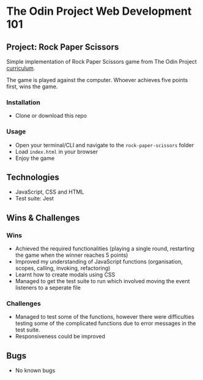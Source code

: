 # The Odin Project Web Development 101

## Project: Rock Paper Scissors

Simple implementation of Rock Paper Scissors game from The Odin Project [curriculum](https://www.theodinproject.com/paths/foundations/courses/foundations/lessons/rock-paper-scissors).

The game is played against the computer. Whoever achieves five points first, wins the game.

### Installation

-   Clone or download this repo

### Usage

-   Open your terminal/CLI and navigate to the `rock-paper-scissors` folder
-   Load `index.html` in your browser
-   Enjoy the game

## Technologies

-   JavaScript, CSS and HTML
-   Test suite: Jest

## Wins & Challenges

### Wins

-   Achieved the required functionalities (playing a single round, restarting the game when the winner reaches 5 points)
-   Improved my understanding of JavaScript functions (organisation, scopes, calling, invoking, refactoring)
-   Learnt how to create modals using CSS
-   Managed to get the test suite to run which involved moving the event listeners to a seperate file

### Challenges

-   Managed to test some of the functions, however there were difficulties testing some of the complicated functions due to error messages in the test suite.
-   Responsiveness could be improved

## Bugs

-   No known bugs
